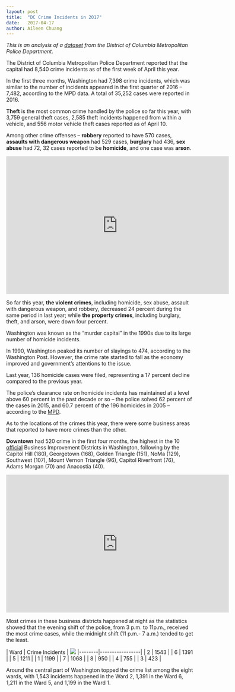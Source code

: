 ```yaml
---
layout: post
title:  "DC Crime Incidents in 2017"
date:   2017-04-17
author: Aileen Chuang
---
```


_This is an analysis of a [dataset](http://opendata.dc.gov/datasets/crime-incidents-in-2017) from the District of Columbia Metropolitan Police Department._

The District of Columbia Metropolitan Police Department reported that the capital had 8,540 crime incidents as of the first week of April this year.

In the first three months, Washington had 7,398 crime incidents, which was similar to the number of incidents appeared in the first quarter of 2016 – 7,482, according to the MPD data. A total of 35,252 cases were reported in 2016.

**Theft** is the most common crime handled by the police so far this year, with 3,759 general theft cases, 2,585 theft incidents happened from within a vehicle, and 556 motor vehicle theft cases reported as of April 10.

Among other crime offenses – **robbery** reported to have 570 cases, **assaults with dangerous weapon** had 529 cases, **burglary** had 436, **sex abuse** had 72, 32 cases reported to be **homicide**, and one case was **arson**.

<iframe width="600" height="371" seamless frameborder="0" scrolling="no" src="https://docs.google.com/spreadsheets/d/1yGdFzR3RH5_ScF9JZeEyym2S6YM4zcEUrr4GXh-rkj0/pubchart?oid=1433030493&amp;format=interactive"></iframe>

So far this year, **the violent crimes**, including homicide, sex abuse, assault with dangerous weapon, and robbery, decreased 24 percent during the same period in last year; while **the property crimes**, including burglary, theft, and arson, were down four percent.

Washington was known as the “murder capital” in the 1990s due to its large number of homicide incidents.

In 1990, Washington peaked its number of slayings to 474, according to the Washington Post. However, the crime rate started to fall as the economy improved and government’s attentions to the issue.

Last year, 136 homicide cases were filed, representing a 17 percent decline compared to the previous year.

The police’s clearance rate on homicide incidents has maintained at a level above 60 percent in the past decade or so – the police solved 62 percent of the cases in 2015, and 60.7 percent of the 196 homicides in 2005 – according to the [MPD](https://mpdc.dc.gov/page/homicide-closure-rates).

As to the locations of the crimes this year, there were some business areas that reported to have more crimes than the other.

**Downtown** had 520 crime in the first four months, the highest in the 10 [official](https://dslbd.dc.gov/service/business-improvement-districts-bids) Business Improvement Districts in Washington, following by the Capitol Hill (180), Georgetown (168), Golden Triangle (151), NoMa (129), Southwest (107), Mount Vernon Triangle (96), Capitol Riverfront (76), Adams Morgan (70) and Anacostia (40).

<iframe width="600" height="371" seamless frameborder="0" scrolling="no" src="https://docs.google.com/spreadsheets/d/1yGdFzR3RH5_ScF9JZeEyym2S6YM4zcEUrr4GXh-rkj0/pubchart?oid=1807364030&amp;format=interactive"></iframe>

Most crimes in these business districts happened at night as the statistics showed that the evening shift of the police, from 3 p.m. to 11p.m., received the most crime cases, while the midnight shift (11 p.m.- 7 a.m.) tended to get the least.

| Ward   | Crime Incidents | ![](https://planning.dc.gov/sites/default/files/dc/sites/op/page_content/images/wards_small.png)
|--------|-----------------|
|  2     |  1543           |
|  6     |  1391           |
|  5     |  1211           |
|  1     |  1199           |
|  7     |  1068           |
|  8     |  950            |
|  4     |  755            |
|  3     |  423            |

Around the central part of Washington topped the crime list among the eight wards, with 1,543 incidents happened in the Ward 2, 1,391 in the Ward 6, 1,211 in the Ward 5, and 1,199 in the Ward 1.
